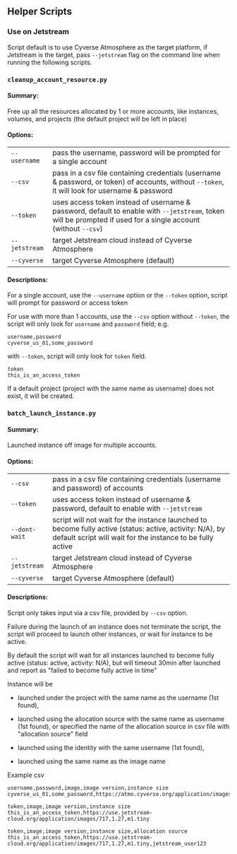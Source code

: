 
## Helper Scripts

### Use on Jetstream

Script default is to use Cyverse Atmosphere as the target platform, if Jetstream is the target, pass `--jetstream` flag on the command line when running the following scripts.

### `cleanup_account_resource.py`

#### Summary:

Free up all the resources allocated by 1 or more accounts, like instances, volumes, and projects (the default project will be left in place)

#### Options:

| | |
|-|-|
`--username`    | pass the username, password will be prompted for a single account
`--csv`         | pass in a csv file containing credentials (username & password, or token) of accounts, without `--token`, it will look for username & password
`--token`       | uses access token instead of username & password, default to enable with `--jetstream`, token will be prompted if used for a single account (without `--csv`)
`--jetstream`   | target Jetstream cloud instead of Cyverse Atmosphere
`--cyverse`     | target Cyverse Atmosphere (default)

#### Descriptions:

For a single account, use the `--username` option or the `--token` option, script will prompt for password or access token

For use with more than 1 accounts, use the `--csv` option without `--token`, the script will only look for `username` and `password` field;
e.g.
```csv
username,password
cyverse_us_01,some_password
```
with `--token`, script will only look for `token` field.
```csv
token
this_is_an_access_token
```

If a default project (project with the same name as username) does not exist, it will be created.

### `batch_launch_instance.py`

#### Summary:

Launched instance off image for multiple accounts.

#### Options:

| | |
|-|-|
`--csv`         | pass in a csv file containing credentials (username and password) of accounts
`--token`       | uses access token instead of username & password, default to enable with `--jetstream`
`--dont-wait`   | script will not wait for the instance launched to become fully active (status: active, activity: N/A), by default script will wait for the instance to be fully active
`--jetstream`   | target Jetstream cloud instead of Cyverse Atmosphere
`--cyverse`     | target Cyverse Atmosphere (default)

#### Descriptions:

Script only takes input via a csv file, provided by `--csv` option.

Failure during the launch of an instance does not terminate the script, the script will proceed to launch other instances,
or wait for instance to be active.

By default the script will wait for all instances launched to become fully active (status: active, activity: N/A),
but will timeout 30min after launched and report as "failed to become fully active in time"

Instance will be

- launched under the project with the same name as the username (1st found),

- launched using the allocation source with the same name as username (1st found),
  or specified the name of the allocation source in csv file with "allocation source" field

- launched using the identity with the same username (1st found),

- launched using the same name as the image name

Example csv
```csv
username,password,image,image version,instance size
cyverse_us_01,some_password,https://atmo.cyverse.org/application/images/1552,2.0,tiny1
```
```csv
token,image,image version,instance size
this_is_an_access_token,https://use.jetstream-cloud.org/application/images/717,1.27,m1.tiny
```
```csv
token,image,image version,instance size,allocation source
this_is_an_access_token,https://use.jetstream-cloud.org/application/images/717,1.27,m1.tiny,jetstream_user123
```
